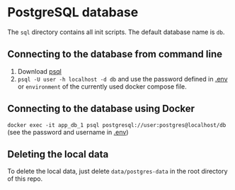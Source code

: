 # PostgreSQL database

The `sql` directory contains all init scripts. The default database name is `db`.

## Connecting to the database from command line

1. Download [psql](https://www.postgresql.org/download/)
2. `psql -U user -h localhost -d db` and use the password defined in [.env](.env) or `environment` of the currently used docker compose file.

## Connecting to the database using Docker
`docker exec -it app_db_1 psql postgresql://user:postgres@localhost/db`
(see the password and username in [.env](.env))


## Deleting the local data

To delete the local data, just delete `data/postgres-data` in the root directory of this repo.
